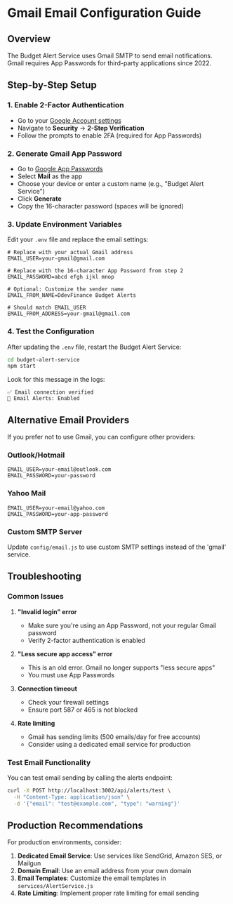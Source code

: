 # Gmail Email Configuration Guide

## Overview
The Budget Alert Service uses Gmail SMTP to send email notifications. Gmail requires App Passwords for third-party applications since 2022.

## Step-by-Step Setup

### 1. Enable 2-Factor Authentication
- Go to your [Google Account settings](https://myaccount.google.com/)
- Navigate to **Security** → **2-Step Verification**
- Follow the prompts to enable 2FA (required for App Passwords)

### 2. Generate Gmail App Password
- Go to [Google App Passwords](https://myaccount.google.com/apppasswords)
- Select **Mail** as the app
- Choose your device or enter a custom name (e.g., "Budget Alert Service")
- Click **Generate**
- Copy the 16-character password (spaces will be ignored)

### 3. Update Environment Variables
Edit your `.env` file and replace the email settings:

```env
# Replace with your actual Gmail address
EMAIL_USER=your-gmail@gmail.com

# Replace with the 16-character App Password from step 2
EMAIL_PASSWORD=abcd efgh ijkl mnop

# Optional: Customize the sender name
EMAIL_FROM_NAME=DdevFinance Budget Alerts

# Should match EMAIL_USER
EMAIL_FROM_ADDRESS=your-gmail@gmail.com
```

### 4. Test the Configuration
After updating the `.env` file, restart the Budget Alert Service:

```bash
cd budget-alert-service
npm start
```

Look for this message in the logs:
```
✅ Email connection verified
📧 Email Alerts: Enabled
```

## Alternative Email Providers

If you prefer not to use Gmail, you can configure other providers:

### Outlook/Hotmail
```env
EMAIL_USER=your-email@outlook.com
EMAIL_PASSWORD=your-password
```

### Yahoo Mail
```env
EMAIL_USER=your-email@yahoo.com
EMAIL_PASSWORD=your-app-password
```

### Custom SMTP Server
Update `config/email.js` to use custom SMTP settings instead of the 'gmail' service.

## Troubleshooting

### Common Issues

1. **"Invalid login" error**
   - Make sure you're using an App Password, not your regular Gmail password
   - Verify 2-factor authentication is enabled

2. **"Less secure app access" error**
   - This is an old error. Gmail no longer supports "less secure apps"
   - You must use App Passwords

3. **Connection timeout**
   - Check your firewall settings
   - Ensure port 587 or 465 is not blocked

4. **Rate limiting**
   - Gmail has sending limits (500 emails/day for free accounts)
   - Consider using a dedicated email service for production

### Test Email Functionality

You can test email sending by calling the alerts endpoint:

```bash
curl -X POST http://localhost:3002/api/alerts/test \
  -H "Content-Type: application/json" \
  -d '{"email": "test@example.com", "type": "warning"}'
```

## Production Recommendations

For production environments, consider:

1. **Dedicated Email Service**: Use services like SendGrid, Amazon SES, or Mailgun
2. **Domain Email**: Use an email address from your own domain
3. **Email Templates**: Customize the email templates in `services/AlertService.js`
4. **Rate Limiting**: Implement proper rate limiting for email sending
